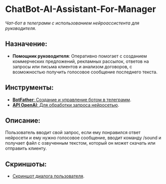 # ChatBot-AI-Assistant-For-Manager
*Чат-бот в телеграмм с использованием нейроассистента для руководителя.*

## Назначение:
- **Помощник руководителя**: Оперативно помогает с созданием коммерческих предложений, рекламных рассылок, ответов на запросы или письма клиентов и анализом договоров, с возможностью получить голосовое сообщение последнего текста.

## Инструменты:
- [**BotFather**: Создание и управление ботом в телеграмм](<https://telegram.me/botfather>).
- [**API OpenAI**: Для обработки запроса нейросетью](https://platform.openai.com).

## Описание:
Пользователь вводит свой запрос, если ему понравился ответ нейросети и ему нужно голосовое сообщение, вводит команду /sound и получает файл с озвученным текстом, который он может скачать или отправить клиенту.

## Скриншоты:
- [Скриншот диалога пользователя]().

